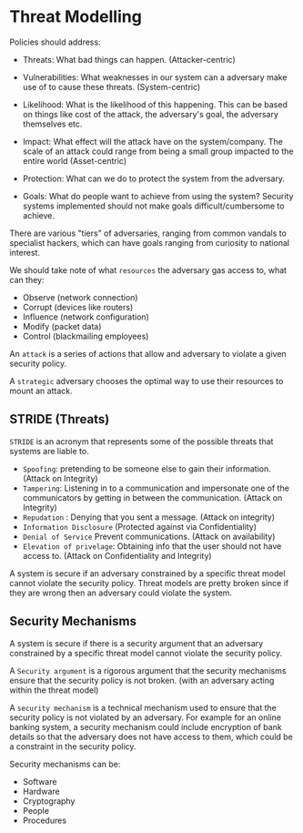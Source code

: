 # Threat Modelling 

Policies should address:

* Threats: What bad things can happen. (Attacker-centric)
* Vulnerabilities: What weaknesses in our system can a adversary make use of to cause these threats. (System-centric)
* Likelihood: What is the likelihood of this happening. This can be based on things like cost of the attack, the adversary's goal, the adversary themselves etc.
* Impact: What effect will the attack have on the system/company. The scale of an attack could range from being a small group impacted to the entire world (Asset-centric)
* Protection: What can we do to protect the system from the adversary.

* Goals: What do people want to achieve from using the system? Security systems implemented should not make goals difficult/cumbersome to achieve.

There are various "tiers" of adversaries, ranging from common vandals to specialist hackers, which can have goals ranging from curiosity to national interest.

We should take note of what `resources` the adversary gas access to, what can they:

* Observe (network connection)
* Corrupt (devices like routers)
* Influence (network configuration)
* Modify (packet data)
* Control (blackmailing employees)

An `attack` is a series of actions that allow and adversary to violate a given security policy.

A `strategic` adversary chooses the optimal way to use their resources to mount an attack.

## STRIDE (Threats)

`STRIDE` is an acronym that represents some of the possible threats that systems are liable to.

* `Spoofing`: pretending to be someone else to gain their information. (Attack on Integrity)
* `Tampering`: Listening in to a communication and impersonate one of the communicators by getting in between the communication. (Attack on Integrity)
* `Repudation` : Denying that you sent a message. (Attack on integrity)
* `Information Disclosure` (Protected against via Confidentiality)
* `Denial of Service` Prevent communications. (Attack on availability)
* `Elevation of privelage`: Obtaining info that the user should not have access to. (Attack on Confidentiality and Integrity)

 

A system is secure if an adversary constrained by a specific threat model cannot violate the security policy. Threat models are pretty broken since if they are wrong then an adversary could violate the system.

## Security Mechanisms

A system is secure if there is a security argument that an adversary constrained by a specific threat model cannot violate the security policy. 

A `Security argument` is a rigorous argument that the security mechanisms ensure that the security policy is not broken. (with an adversary acting within the threat model)

A `security mechanism` is a technical mechanism used to ensure that the security policy is not violated by an adversary. For example for an online banking system, a security mechanism could include encryption of bank details so that the adversary does not have access to them, which could be a constraint in the security policy.
 
Security mechanisms can be:

* Software
* Hardware
* Cryptography
* People
* Procedures

